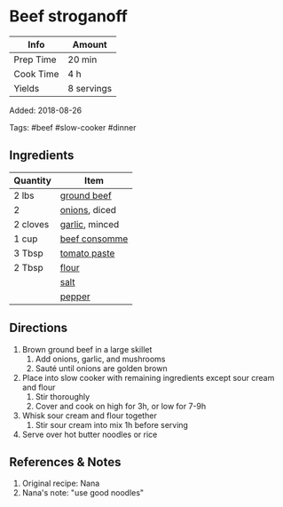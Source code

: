 # Beef stroganoff

| Info      | Amount     |
| --------- | ---------- |
| Prep Time | 20 min     |
| Cook Time | 4 h        |
| Yields    | 8 servings |

Added: 2018-08-26

Tags: #beef #slow-cooker #dinner

## Ingredients

| Quantity | Item                                                |
| -------- | --------------------------------------------------- |
| 2 lbs    | [ground beef](../_ingredients/ground%20beef.md)     |
| 2        | [onions](../_ingredients/onion.md), diced           |
| 2 cloves | [garlic](../_ingredients/garlic.md), minced         |
| 1 cup    | [beef consomme](../_ingredients/beef%20consomme.md) |
| 3 Tbsp   | [tomato paste](../_ingredients/tomato%20paste.md)   |
| 2 Tbsp   | [flour](../_ingredients/flour.md)                   |
|          | [salt](../_ingredients/salt.md)                     |
|          | [pepper](../_ingredients/pepper.md)                 |

## Directions

1. Brown ground beef in a large skillet
   1. Add onions, garlic, and mushrooms
   2. Sauté until onions are golden brown
2. Place into slow cooker with remaining ingredients except sour cream and flour
    1. Stir thoroughly
    2. Cover and cook on high for 3h, or low for 7-9h
3. Whisk sour cream and flour together
    1. Stir sour cream into mix 1h before serving
4. Serve over hot butter noodles or rice

## References & Notes

1. Original recipe:  Nana
2. Nana's note: "use good noodles"
